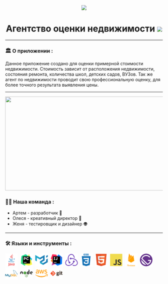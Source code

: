 <div id="header" align="center">
  <img src="https://i.giphy.com/media/v1.Y2lkPTc5MGI3NjExY3RnbWdvd3QwOXFvNzczcGE2ZXVzcjY5ZXcxaGt0MmUzZmQxNndiciZlcD12MV9pbnRlcm5hbF9naWZfYnlfaWQmY3Q9Zw/W1fFapmqgqEf8RJ9TQ/giphy.gif" width="300"/>
<h1>
  Агентство оценки недвижимости
  <img src="https://img.dmclk.ru/c960x640q80/vitrina/owner/ad/58/ad5875eebf3948d6b4c6c184c8767c41.jpg" width="50"/>
</h1>
</div>

---
### 🏛️ О приложении :
Данное приложение создано для оценки примерной стоимости недвижимости. Стоимость зависит от расположения недвижимости, состояния ремонта, количества школ, детских садов, ВУЗов.
Так же агент по недвижимости проводит свою профессиональную оценку, для более точного результата выявления цены.

---
<div align="center">
  <img src="https://media.giphy.com/media/JIX9t2j0ZTN9S/giphy.gif?cid=790b7611fqhhmxhjzrhju54xinrebf1ulu9roj0rv8423npt&ep=v1_gifs_search&rid=giphy.gif&ct=g" width="600" height="300"/>
</div>


### :man_technologist: Наша команда :
- Артем - разработчик :robot: <br />
- Олеся - креативный директор :brain: <br />
- Женя - тестировщик и дизайнер :alien:

---

### :hammer_and_wrench: Языки и инструменты :

<div>
  <img src="https://github.com/devicons/devicon/blob/master/icons/java/java-original-wordmark.svg" title="Java" alt="Java" width="40" height="40"/>&nbsp;
  <img src="https://github.com/devicons/devicon/blob/master/icons/pycharm/pycharm-original.svg" title="Pycharm" alt="Pycharm" width="40" height="40"/>&nbsp;
  <img src="https://github.com/devicons/devicon/blob/master/icons/materialui/materialui-original.svg" title="Material UI" alt="Material UI" width="40" height="40"/>&nbsp;
  <img src="https://github.com/devicons/devicon/blob/master/icons/intellij/intellij-original.svg" title="Intellij" alt="Intellij" width="40" height="40"/>&nbsp;
  <img src="https://github.com/devicons/devicon/blob/master/icons/redux/redux-original.svg" title="Redux" alt="Redux " width="40" height="40"/>&nbsp;
  <img src="https://github.com/devicons/devicon/blob/master/icons/css3/css3-plain-wordmark.svg"  title="CSS3" alt="CSS" width="40" height="40"/>&nbsp;
  <img src="https://github.com/devicons/devicon/blob/master/icons/html5/html5-original.svg" title="HTML5" alt="HTML" width="40" height="40"/>&nbsp;
  <img src="https://github.com/devicons/devicon/blob/master/icons/javascript/javascript-original.svg" title="JavaScript" alt="JavaScript" width="40" height="40"/>&nbsp;
  <img src="https://github.com/devicons/devicon/blob/master/icons/firebase/firebase-plain-wordmark.svg" title="Firebase" alt="Firebase" width="40" height="40"/>&nbsp;
  <img src="https://github.com/devicons/devicon/blob/master/icons/gatsby/gatsby-original.svg" title="Gatsby"  alt="Gatsby" width="40" height="40"/>&nbsp;
  <img src="https://github.com/devicons/devicon/blob/master/icons/mysql/mysql-original-wordmark.svg" title="MySQL"  alt="MySQL" width="40" height="40"/>&nbsp;
  <img src="https://github.com/devicons/devicon/blob/master/icons/nodejs/nodejs-original-wordmark.svg" title="NodeJS" alt="NodeJS" width="40" height="40"/>&nbsp;
  <img src="https://github.com/devicons/devicon/blob/master/icons/amazonwebservices/amazonwebservices-plain-wordmark.svg" title="AWS" alt="AWS" width="40" height="40"/>&nbsp;
  <img src="https://github.com/devicons/devicon/blob/master/icons/git/git-original-wordmark.svg" title="Git" **alt="Git" width="40" height="40"/>
</div>

